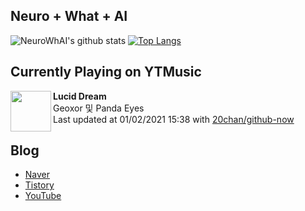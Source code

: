 ## Neuro + What + AI

![NeuroWhAI's github stats](https://github-readme-stats.vercel.app/api?username=neurowhai&count_private=true&show_icons=true)
[![Top Langs](https://github-readme-stats.vercel.app/api/top-langs/?username=neurowhai&layout=compact)](https://github.com/anuraghazra/github-readme-stats)

## Currently Playing on YTMusic

[<img align="left" height="65" src="https://lh3.googleusercontent.com/IJ5pvZ8l0mPjVzbDW7LXfVwWwZmIRFQgYBWvw4M53ketQjsHsloIWxUaioZNJ7cUTiG5uwfvVMGqE0g">](https://music.youtube.com/channel/UCJHA2F-a3tqfftyUDbIxaDQ)

**Lucid Dream**  
Geoxor 및 Panda Eyes  
Last updated at 01/02/2021 15:38 with [20chan/github-now](https://github.com/20chan/github-now)

## Blog

- [Naver](http://blog.naver.com/neurowhai)
- [Tistory](http://neurowhai.tistory.com/)
- [YouTube](https://www.youtube.com/channel/UCB_v1xU6laBHOeH6z4L-Mtw)
